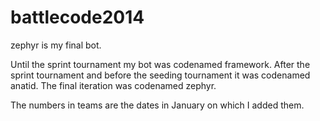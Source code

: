 battlecode2014
==============

zephyr is my final bot.

Until the sprint tournament my bot was codenamed framework. After the sprint tournament and before the seeding tournament it was codenamed anatid. The final iteration was codenamed zephyr.

The numbers in teams are the dates in January on which I added them.
